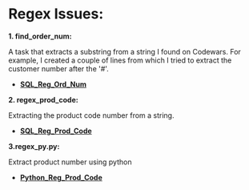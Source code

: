 # Regex Issues:

**1. find_order_num:**

A task that extracts a substring from a string I found on Codewars. For example, I created a couple of lines from which I tried to extract the customer number after the '#'.

- **[SQL_Reg_Ord_Num](https://github.com/prosimpleee/data_engineering_/blob/main/sql_regex/find_order_num.sql)**

**2. regex_prod_code:**

Extracting the product code number from a string.

- **[SQL_Reg_Prod_Code](https://github.com/prosimpleee/data_engineering_/blob/main/sql_regex/regex_prod_code.sql)**

**3.regex_py.py:**

Extract product number using python 

- **[Python_Reg_Prod_Code](https://github.com/prosimpleee/data_engineering_/blob/main/sql_regex/regex_py.py)**
